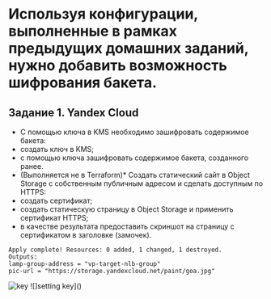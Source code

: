 # Используя конфигурации, выполненные в рамках предыдущих домашних заданий, нужно добавить возможность шифрования бакета.
## Задание 1. Yandex Cloud
- С помощью ключа в KMS необходимо зашифровать содержимое бакета:
- создать ключ в KMS;
- с помощью ключа зашифровать содержимое бакета, созданного ранее.
- (Выполняется не в Terraform)* Создать статический сайт в Object Storage c собственным публичным адресом и сделать доступным по HTTPS:
- создать сертификат;
- создать статическую страницу в Object Storage и применить сертификат HTTPS;
- в качестве результата предоставить скриншот на страницу с сертификатом в заголовке (замочек).
```
Apply complete! Resources: 0 added, 1 changed, 1 destroyed.
Outputs:
lamp-group-address = "vp-target-nlb-group"
pic-url = "https://storage.yandexcloud.net/paint/goa.jpg"
```
![key]()
![]setting key]()
